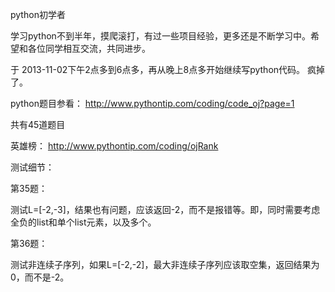 python初学者

学习python不到半年，摸爬滚打，有过一些项目经验，更多还是不断学习中。希望和各位同学相互交流，共同进步。

于 2013-11-02下午2点多到6点多，再从晚上8点多开始继续写python代码。
疯掉了。

python题目参看：
http://www.pythontip.com/coding/code_oj?page=1

共有45道题目

英雄榜：
http://www.pythontip.com/coding/ojRank

测试细节：

第35题：

测试L=[-2,-3]，结果也有问题，应该返回-2，而不是报错等。即，同时需要考虑全负的list和单个list元素，以及多个。

第36题：

测试非连续子序列，如果L=[-2,-2]，最大非连续子序列应该取空集，返回结果为0，而不是-2。